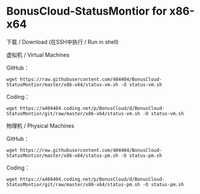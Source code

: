 # BonusCloud-StatusMontior for x86-x64

下载 / Download
(在SSH中执行 / Run in shell)


虚拟机 / Virtual Machines

GitHub：
```
wget https://raw.githubusercontent.com/404404/BonusCloud-StatusMontior/master/x86-x64/status-vm.sh -O status-vm.sh
```

Coding：
```
wget https://a404404.coding.net/p/BonusCloud/d/BonusCloud-StatusMontior/git/raw/master/x86-x64/status-vm.sh -O status-vm.sh
```


物理机 / Physical Machines

GitHub：
```
wget https://raw.githubusercontent.com/404404/BonusCloud-StatusMontior/master/x86-x64/status-pm.sh -O status-pm.sh
```

Coding：
```
wget https://a404404.coding.net/p/BonusCloud/d/BonusCloud-StatusMontior/git/raw/master/x86-x64/status-pm.sh -O status-pm.sh
```
